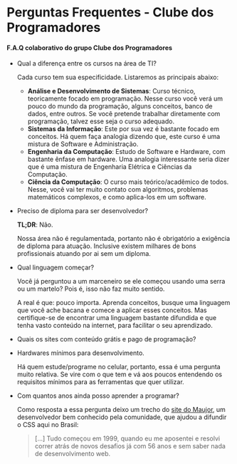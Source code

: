 # Perguntas Frequentes - Clube dos Programadores
#### F.A.Q colaborativo do grupo Clube dos Programadores


- Qual a diferença entre os cursos na área de TI?

    Cada curso tem sua especificidade. Listaremos as principais abaixo:

    - **Análise e Desenvolvimento de Sistemas**: Curso técnico, teoricamente focado em programação. Nesse curso você verá um pouco do mundo da programação, alguns conceitos, banco de dados, entre outros. Se você pretende trabalhar diretamente com programação, talvez esse seja o curso adequado.
    - **Sistemas da Informação**: Este por sua vez é bastante focado em conceitos. Há quem faça analogia dizendo que, este curso é uma mistura de Software e Administração.
    - **Engenharia da Computação**: Estudo de Software e Hardware, com bastante ênfase em hardware. Uma analogia interessante seria dizer que é uma mistura de Engenharia Elétrica e Ciências da Computação.
    - **Ciência da Computação**: O curso mais teórico/acadêmico de todos. Nesse, você vai ter muito contato com algoritmos, problemas matemáticos complexos, e como aplica-los em um software.

- Preciso de diploma para ser desenvolvedor?

    **TL;DR**: Não.

    Nossa área não é regulamentada, portanto não é obrigatório a exigência de diploma para atuação. Inclusive existem milhares de bons profissionais atuando por ai sem um diploma.

- Qual linguagem começar?

    Você já perguntou a um marceneiro se ele começou usando uma serra ou um martelo? Pois é, isso não faz muito sentido.

    A real é que: pouco importa. Aprenda conceitos, busque uma linguagem que você ache bacana e comece a aplicar esses conceitos. Mas certifique-se de encontrar uma linguagem bastante difundida e que tenha vasto conteúdo na internet, para facilitar o seu aprendizado. 

- Quais os sites com conteúdo grátis e pago de programação?

- Hardwares mínimos para desenvolvimento.

    Há quem estude/programe no celular, portanto, essa é uma pergunta muito relativa. Se vire com o que tem e vá aos poucos entendendo os requisitos mínimos para as ferramentas que quer utilizar.

- Com quantos anos ainda posso aprender a programar?

    Como resposta a essa pergunta deixo um trecho do [site do Maujor](https://www.maujor.com/), um desenvolvedor bem conhecido pela comunidade, que ajudou a difundir o CSS aqui no Brasil:

    > [...] Tudo começou em 1999, quando eu me aposentei e resolvi correr atrás de novos desafios já com 56 anos e sem saber nada de desenvolvimento web.
